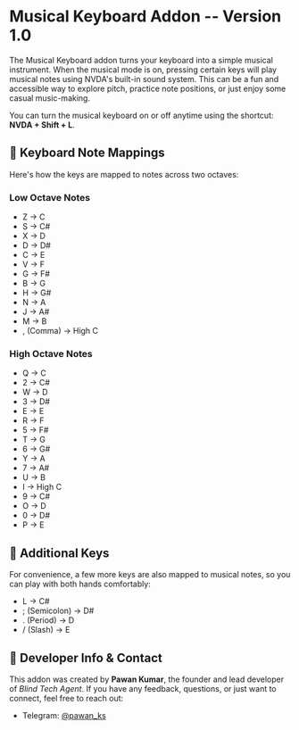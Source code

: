 # Musical Keyboard Addon -- Version 1.0

The Musical Keyboard addon turns your keyboard into a simple musical
instrument. When the musical mode is on, pressing certain keys will play
musical notes using NVDA\'s built-in sound system. This can be a fun and
accessible way to explore pitch, practice note positions, or just enjoy
some casual music-making.

You can turn the musical keyboard on or off anytime using the shortcut:
**NVDA + Shift + L**.

## 🎵 Keyboard Note Mappings

Here's how the keys are mapped to notes across two octaves:

### Low Octave Notes

-   Z → C
-   S → C#
-   X → D
-   D → D#
-   C → E
-   V → F
-   G → F#
-   B → G
-   H → G#
-   N → A
-   J → A#
-   M → B
-   , (Comma) → High C

### High Octave Notes

-   Q → C
-   2 → C#
-   W → D
-   3 → D#
-   E → E
-   R → F
-   5 → F#
-   T → G
-   6 → G#
-   Y → A
-   7 → A#
-   U → B
-   I → High C
-   9 → C#
-   O → D
-   0 → D#
-   P → E

## 🎹 Additional Keys

For convenience, a few more keys are also mapped to musical notes, so
you can play with both hands comfortably:

-   L → C#
-   ; (Semicolon) → D#
-   . (Period) → D
-   / (Slash) → E

## 👤 Developer Info & Contact

This addon was created by **Pawan Kumar**, the founder and lead
developer of *Blind Tech Agent*. If you have any feedback, questions, or
just want to connect, feel free to reach out:

-   Telegram: [\@pawan_ks](https://t.me/pawan_ks)

